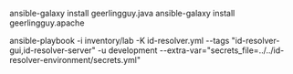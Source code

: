ansible-galaxy install geerlingguy.java
ansible-galaxy install geerlingguy.apache

ansible-playbook -i inventory/lab -K id-resolver.yml --tags "id-resolver-gui,id-resolver-server" -u development --extra-var="secrets_file=../../id-resolver-environment/secrets.yml"